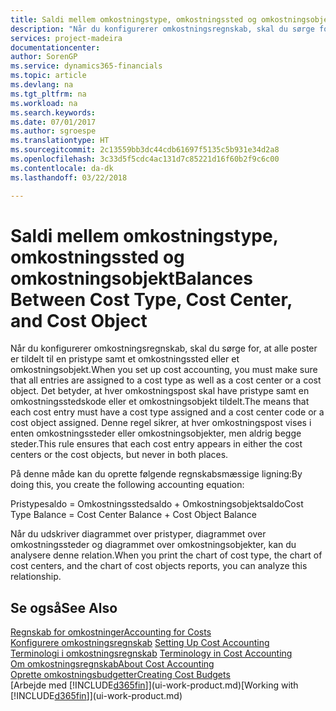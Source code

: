 ```yaml
---
title: Saldi mellem omkostningstype, omkostningssted og omkostningsobjekt | Microsoft Docs
description: "Når du konfigurerer omkostningsregnskab, skal du sørge for, at alle poster er tildelt til en pristype samt et omkostningssted eller et omkostningsobjekt. Det betyder, at hver omkostningspost skal have pristype samt en omkostningsstedskode eller et omkostningsobjekt tildelt. Denne regel sikrer, at hver omkostningspost vises i enten omkostningssteder eller omkostningsobjekter, men aldrig begge steder."
services: project-madeira
documentationcenter: 
author: SorenGP
ms.service: dynamics365-financials
ms.topic: article
ms.devlang: na
ms.tgt_pltfrm: na
ms.workload: na
ms.search.keywords: 
ms.date: 07/01/2017
ms.author: sgroespe
ms.translationtype: HT
ms.sourcegitcommit: 2c13559bb3dc44cdb61697f5135c5b931e34d2a8
ms.openlocfilehash: 3c33d5f5cdc4ac131d7c85221d16f60b2f9c6c00
ms.contentlocale: da-dk
ms.lasthandoff: 03/22/2018

---
```

# <a name="balances-between-cost-type-cost-center-and-cost-object"></a><span data-ttu-id="56c8f-105">Saldi mellem omkostningstype, omkostningssted og omkostningsobjekt</span><span class="sxs-lookup"><span data-stu-id="56c8f-105">Balances Between Cost Type, Cost Center, and Cost Object</span></span>
<span data-ttu-id="56c8f-106">Når du konfigurerer omkostningsregnskab, skal du sørge for, at alle poster er tildelt til en pristype samt et omkostningssted eller et omkostningsobjekt.</span><span class="sxs-lookup"><span data-stu-id="56c8f-106">When you set up cost accounting, you must make sure that all entries are assigned to a cost type as well as a cost center or a cost object.</span></span> <span data-ttu-id="56c8f-107">Det betyder, at hver omkostningspost skal have pristype samt en omkostningsstedskode eller et omkostningsobjekt tildelt.</span><span class="sxs-lookup"><span data-stu-id="56c8f-107">The means that each cost entry must have a cost type assigned and a cost center code or a cost object assigned.</span></span> <span data-ttu-id="56c8f-108">Denne regel sikrer, at hver omkostningspost vises i enten omkostningssteder eller omkostningsobjekter, men aldrig begge steder.</span><span class="sxs-lookup"><span data-stu-id="56c8f-108">This rule ensures that each cost entry appears in either the cost centers or the cost objects, but never in both places.</span></span>  

 <span data-ttu-id="56c8f-109">På denne måde kan du oprette følgende regnskabsmæssige ligning:</span><span class="sxs-lookup"><span data-stu-id="56c8f-109">By doing this, you create the following accounting equation:</span></span>  

 <span data-ttu-id="56c8f-110">Pristypesaldo = Omkostningsstedsaldo + Omkostningsobjektsaldo</span><span class="sxs-lookup"><span data-stu-id="56c8f-110">Cost Type Balance = Cost Center Balance + Cost Object Balance</span></span>  

 <span data-ttu-id="56c8f-111">Når du udskriver diagrammet over pristyper, diagrammet over omkostningssteder og diagrammet over omkostningsobjekter, kan du analysere denne relation.</span><span class="sxs-lookup"><span data-stu-id="56c8f-111">When you print the chart of cost type, the chart of cost centers, and the chart of cost objects reports, you can analyze this relationship.</span></span>  

## <a name="see-also"></a><span data-ttu-id="56c8f-112">Se også</span><span class="sxs-lookup"><span data-stu-id="56c8f-112">See Also</span></span>  
[<span data-ttu-id="56c8f-113">Regnskab for omkostninger</span><span class="sxs-lookup"><span data-stu-id="56c8f-113">Accounting for Costs</span></span>](finance-manage-cost-accounting.md)  
 <span data-ttu-id="56c8f-114">[Konfigurere omkostningsregnskab](finance-set-up-cost-accounting.md) </span><span class="sxs-lookup"><span data-stu-id="56c8f-114">[Setting Up Cost Accounting](finance-set-up-cost-accounting.md) </span></span>  
 <span data-ttu-id="56c8f-115">[Terminologi i omkostningsregnskab](finance-terminology-in-cost-accounting.md) </span><span class="sxs-lookup"><span data-stu-id="56c8f-115">[Terminology in Cost Accounting](finance-terminology-in-cost-accounting.md) </span></span>  
 [<span data-ttu-id="56c8f-116">Om omkostningsregnskab</span><span class="sxs-lookup"><span data-stu-id="56c8f-116">About Cost Accounting</span></span>](finance-about-cost-accounting.md)  
 [<span data-ttu-id="56c8f-117">Oprette omkostningsbudgetter</span><span class="sxs-lookup"><span data-stu-id="56c8f-117">Creating Cost Budgets</span></span>](finance-create-cost-budgets.md)  
 <span data-ttu-id="56c8f-118">[Arbejde med [!INCLUDE[d365fin](includes/d365fin_md.md)]](ui-work-product.md)</span><span class="sxs-lookup"><span data-stu-id="56c8f-118">[Working with [!INCLUDE[d365fin](includes/d365fin_md.md)]](ui-work-product.md)</span></span>

